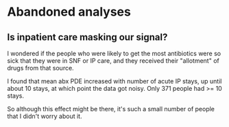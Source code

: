 # Abandoned analyses

## Is inpatient care masking our signal?

I wondered if the people who were likely to get the most antibiotics were so
sick that they were in SNF or IP care, and they received their "allotment" of
drugs from that source.

I found that mean abx PDE increased with number of acute IP stays, up until about
10 stays, at which point the data got noisy. Only 371 people had >= 10 stays.

So although this effect might be there, it's such a small number of people
that I didn't worry about it.
